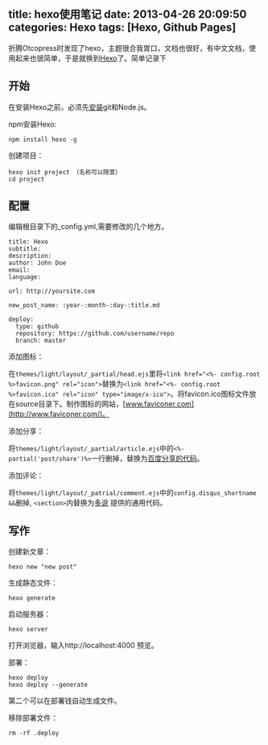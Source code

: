 title: hexo使用笔记
date: 2013-04-26 20:09:50
categories: Hexo
tags: [Hexo, Github Pages]
---
折腾Otcopress时发现了hexo，主题很合我胃口，文档也很好，有中文文档，使用起来也很简单，于是就换到[Hexo](http://zespia.tw/hexo/)了。简单记录下    

<!--more-->  
## 开始  

在安装Hexo之前，必须先[安装](http://zespia.tw/hexo/zh-CN/docs/install.html)git和Node.js。

npm安装Hexo:

```
npm install hexo -g
```

创建项目：

```
hexo init project （名称可以随意）
cd project
```

## 配置

编辑根目录下的_config.yml,需要修改的几个地方。 

```
title: Hexo
subtitle:
description:
author: John Doe
email:
language:

url: http://yoursite.com

new_post_name: :year-:month-:day-:title.md 

deploy:
  type: github
  repository: https://github.com/username/repo
  branch: master
```

添加图标：

在`themes/light/layout/_partial/head.ejs`里将`<link href="<%- config.root %>favicon.png" rel="icon">`替换为`<link href="<%- config.root %>favicon.ico" rel="icon" type="image/x-ico">`。将favicon.ico图标文件放在source目录下。制作图标的网站，[www.faviconer.com](http://www.faviconer.com/)。

添加分享：

将`themes/light/layout/_partial/article.ejs`中的`<%-partial('post/share')%>`一行删掉，替换为[百度分享的代码](http://share.baidu.com/code)。

添加评论：

将`themes/light/layout/_patrial/comment.ejs`中的`config.disqus_shortname &&`删掉, `<section>`内替换为[多说](http://duoshuo.com/) 提供的通用代码。

## 写作

创建新文章：

```
hexo new "new post"
```

生成静态文件：

```
hexo generate
```

启动服务器：

```
hexo server
```

打开浏览器，输入http://localhost:4000 预览。

部署：

```
hexo deploy
hexo deploy --generate
```

第二个可以在部署钱自动生成文件。

移除部署文件：

```
rm -rf .deploy
```

